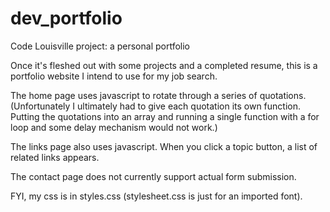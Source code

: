 # dev_portfolio
Code Louisville project: a personal portfolio

Once it's fleshed out with some projects and a completed resume, this is a portfolio website I intend to use for my job search. 

The home page uses javascript to rotate through a series of quotations. (Unfortunately I ultimately had to give each quotation its own function. Putting the quotations into an array and running a single function with a for loop and some delay mechanism would not work.)

The links page also uses javascript. When you click a topic button, a list of related links appears.

The contact page does not currently support actual form submission.

FYI, my css is in styles.css (stylesheet.css is just for an imported font).

